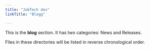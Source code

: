 ```yaml
---
title: "JobTech dev"
linkTitle: "Blogg"

---
```



This is the **blog** section. It has two categories: News and Releases.

Files in these directories will be listed in reverse chronological order.

